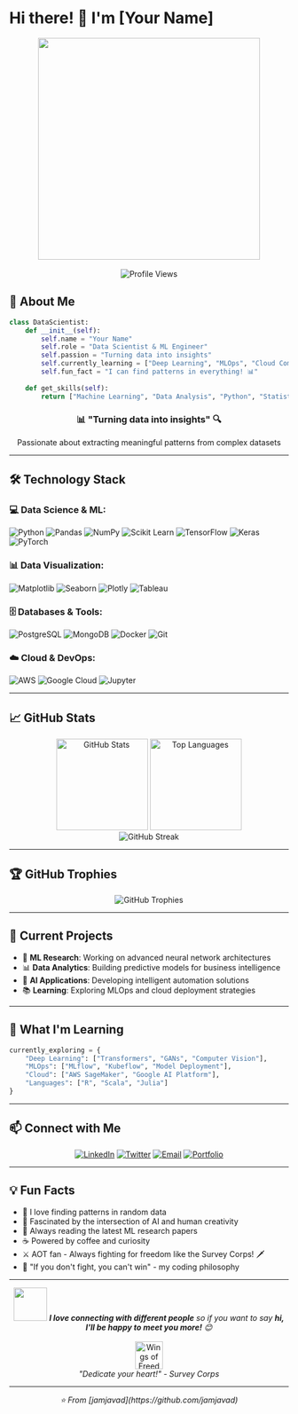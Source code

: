 # Hi there! 👋 I'm [Your Name]

<div align="center">
  <img src="https://media.giphy.com/media/L1R1tvI9svkIWwpVYr/giphy.gif" width="400">
  <br><br>
  <img src="https://komarev.com/ghpvc/?username=jamjavad&color=brightgreen&style=flat-square" alt="Profile Views">
</div>

## 🚀 About Me

```python
class DataScientist:
    def __init__(self):
        self.name = "Your Name"
        self.role = "Data Scientist & ML Engineer"
        self.passion = "Turning data into insights"
        self.currently_learning = ["Deep Learning", "MLOps", "Cloud Computing"]
        self.fun_fact = "I can find patterns in everything! 📊"
    
    def get_skills(self):
        return ["Machine Learning", "Data Analysis", "Python", "Statistical Modeling"]
```

<div align="center">
  <h3>📊 "Turning data into insights" 🔍</h3>
  <p>Passionate about extracting meaningful patterns from complex datasets</p>
</div>

---

## 🛠️ Technology Stack

### 💻 Data Science & ML:
![Python](https://img.shields.io/badge/Python-3776AB?style=for-the-badge&logo=python&logoColor=white)
![Pandas](https://img.shields.io/badge/Pandas-150458?style=for-the-badge&logo=pandas&logoColor=white)
![NumPy](https://img.shields.io/badge/NumPy-013243?style=for-the-badge&logo=numpy&logoColor=white)
![Scikit Learn](https://img.shields.io/badge/Scikit_Learn-F7931E?style=for-the-badge&logo=scikit-learn&logoColor=white)
![TensorFlow](https://img.shields.io/badge/TensorFlow-FF6F00?style=for-the-badge&logo=tensorflow&logoColor=white)
![Keras](https://img.shields.io/badge/Keras-D00000?style=for-the-badge&logo=keras&logoColor=white)
![PyTorch](https://img.shields.io/badge/PyTorch-EE4C2C?style=for-the-badge&logo=pytorch&logoColor=white)

### 📊 Data Visualization:
![Matplotlib](https://img.shields.io/badge/Matplotlib-11557C?style=for-the-badge&logo=matplotlib&logoColor=white)
![Seaborn](https://img.shields.io/badge/Seaborn-3776AB?style=for-the-badge&logo=seaborn&logoColor=white)
![Plotly](https://img.shields.io/badge/Plotly-3F4F75?style=for-the-badge&logo=plotly&logoColor=white)
![Tableau](https://img.shields.io/badge/Tableau-E97627?style=for-the-badge&logo=tableau&logoColor=white)

### 🗄️ Databases & Tools:
![PostgreSQL](https://img.shields.io/badge/PostgreSQL-336791?style=for-the-badge&logo=postgresql&logoColor=white)
![MongoDB](https://img.shields.io/badge/MongoDB-47A248?style=for-the-badge&logo=mongodb&logoColor=white)
![Docker](https://img.shields.io/badge/Docker-2496ED?style=for-the-badge&logo=docker&logoColor=white)
![Git](https://img.shields.io/badge/Git-F05032?style=for-the-badge&logo=git&logoColor=white)

### ☁️ Cloud & DevOps:
![AWS](https://img.shields.io/badge/AWS-232F3E?style=for-the-badge&logo=amazon-aws&logoColor=white)
![Google Cloud](https://img.shields.io/badge/Google_Cloud-4285F4?style=for-the-badge&logo=google-cloud&logoColor=white)
![Jupyter](https://img.shields.io/badge/Jupyter-F37626?style=for-the-badge&logo=jupyter&logoColor=white)

---

## 📈 GitHub Stats

<div align="center">
  <img src="https://github-readme-stats.vercel.app/api?username=jamjavad&show_icons=true&theme=radical&count_private=true" alt="GitHub Stats" height="165">
  <img src="https://github-readme-stats.vercel.app/api/top-langs/?username=jamjavad&layout=compact&theme=radical" alt="Top Languages" height="165">
</div>

<div align="center">
  <img src="https://github-readme-streak-stats.herokuapp.com/?user=jamjavad&theme=radical" alt="GitHub Streak">
</div>

---

## 🏆 GitHub Trophies

<div align="center">
  <img src="https://github-profile-trophy.vercel.app/?username=jamjavad&theme=radical&no-frame=true&no-bg=true&margin-w=4" alt="GitHub Trophies">
</div>

---

## 🎯 Current Projects

- 🔬 **ML Research**: Working on advanced neural network architectures
- 📊 **Data Analytics**: Building predictive models for business intelligence
- 🤖 **AI Applications**: Developing intelligent automation solutions
- 📚 **Learning**: Exploring MLOps and cloud deployment strategies

---

## 🌱 What I'm Learning

```python
currently_exploring = {
    "Deep Learning": ["Transformers", "GANs", "Computer Vision"],
    "MLOps": ["MLflow", "Kubeflow", "Model Deployment"],
    "Cloud": ["AWS SageMaker", "Google AI Platform"],
    "Languages": ["R", "Scala", "Julia"]
}
```

---

## 📫 Connect with Me

<div align="center">
  
[![LinkedIn](https://img.shields.io/badge/LinkedIn-0077B5?style=for-the-badge&logo=linkedin&logoColor=white)](https://linkedin.com/in/your-profile)
[![Twitter](https://img.shields.io/badge/Twitter-1DA1F2?style=for-the-badge&logo=twitter&logoColor=white)](https://twitter.com/your-handle)
[![Email](https://img.shields.io/badge/Email-D14836?style=for-the-badge&logo=gmail&logoColor=white)](mailto:your.email@example.com)
[![Portfolio](https://img.shields.io/badge/Portfolio-FF5722?style=for-the-badge&logo=todoist&logoColor=white)](https://your-portfolio.com)

</div>

---

## 💡 Fun Facts

- 🎲 I love finding patterns in random data
- 🧠 Fascinated by the intersection of AI and human creativity
- 📖 Always reading the latest ML research papers
- ☕ Powered by coffee and curiosity
- ⚔️ AOT fan - Always fighting for freedom like the Survey Corps! 🗡️
- 🦅 "If you don't fight, you can't win" - my coding philosophy

---

<div align="center">
  <img src="https://media.giphy.com/media/LnQjpWaON8nhr21vNW/giphy.gif" width="60"> 
  <em><b>I love connecting with different people</b> so if you want to say <b>hi, I'll be happy to meet you more!</b> 😊</em>
  <br><br>
  <img src="https://i.imgur.com/kOnzy3l.png" width="50" alt="Wings of Freedom">
  <br>
  <i>"Dedicate your heart!" - Survey Corps</i>
</div>

---

<div align="center">
  <i>⭐️ From [jamjavad](https://github.com/jamjavad)</i>
</div>